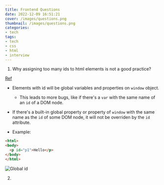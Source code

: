```yaml
---
title: Frontend Questions
date: 2022-12-09 16:51:21
cover: /images/questions.png
thumbnail: /images/questions.png
categories:
- tech
tags:
- tech
- css
- html
- interview
---
```


1. Why assigning too many ids to html elements is not a good practice?
<!--more-->
[Ref](https://stackoverflow.com/questions/3434278/do-dom-tree-elements-with-ids-become-global-properties)

- Elements with id will be global variables and properties on `window` object. 
  - This leads to more bugs, like if there's a `var` with the same name of an `id` of a DOM node.

- If there's a built-in global property or property of `window` with the same name as the `id` of some DOM node, it will not be overriden by the `id` attribute.

- Example:

``` html
<html>
<body>
  <p id="p1">Hello</p>
</body>
</html>
```

![Global id](/images/global_id.png)


2. 